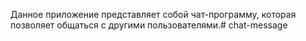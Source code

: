 Данное приложение представляет собой чат-программу, которая позволяет общаться с другими пользователями.#   c h a t - m e s s a g e  
 